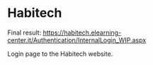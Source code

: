 # Habitech
Final result:
https://habitech.elearning-center.it/Authentication/InternalLogin_WIP.aspx

Login page to the Habitech website. 
